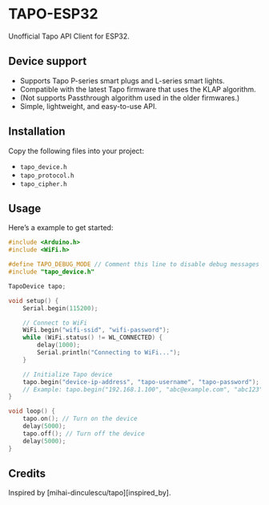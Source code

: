 # TAPO-ESP32

Unofficial Tapo API Client for ESP32.

## Device support

- Supports Tapo P-series smart plugs and L-series smart lights.
- Compatible with the latest Tapo firmware that uses the KLAP algorithm.
- (Not supports Passthrough algorithm used in the older firmwares.)
- Simple, lightweight, and easy-to-use API.

## Installation

Copy the following files into your project:
- `tapo_device.h`
- `tapo_protocol.h`
- `tapo_cipher.h`

## Usage
Here’s a example to get started:

```cpp
#include <Arduino.h>
#include <WiFi.h>

#define TAPO_DEBUG_MODE // Comment this line to disable debug messages
#include "tapo_device.h"

TapoDevice tapo;

void setup() {
    Serial.begin(115200);

    // Connect to WiFi
    WiFi.begin("wifi-ssid", "wifi-password");
    while (WiFi.status() != WL_CONNECTED) {
        delay(1000);
        Serial.println("Connecting to WiFi...");
    }

    // Initialize Tapo device
    tapo.begin("device-ip-address", "tapo-username", "tapo-password");
    // Example: tapo.begin("192.168.1.100", "abc@example.com", "abc123");
}

void loop() {
    tapo.on(); // Turn on the device
    delay(5000);
    tapo.off(); // Turn off the device
    delay(5000);
}
```

## Credits

Inspired by [mihai-dinculescu/tapo][inspired_by].
